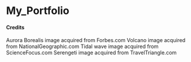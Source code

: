 # My_Portfolio

#### Credits
Aurora Borealis image acquired from Forbes.com
Volcano image acquired from NationalGeographic.com
Tidal wave image acquired from ScienceFocus.com
Serengeti image acquired from TravelTriangle.com